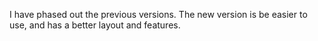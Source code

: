 I have phased out the previous versions.
The new version is be easier to use, and has a better layout and features.
